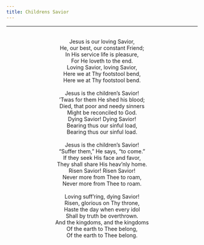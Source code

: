 ```yaml
---
title: Childrens Savior
---
```


---
<center>
<br/>
Jesus is our loving Savior,<br/>
He, our best, our constant Friend;<br/>
In His service life is pleasure,<br/>
For He loveth to the end.<br/>
Loving Savior, loving Savior,<br/>
Here we at Thy footstool bend,<br/>
Here we at Thy footstool bend.<br/>
<br/>
Jesus is the children’s Savior!<br/>
’Twas for them He shed his blood;<br/>
Died, that poor and needy sinners<br/>
Might be reconciled to God.<br/>
Dying Savior! Dying Savior!<br/>
Bearing thus our sinful load,<br/>
Bearing thus our sinful load.<br/>
<br/>
Jesus is the children’s Savior!<br/>
“Suffer them,” He says, “to come.”<br/>
If they seek His face and favor,<br/>
They shall share His heav’nly home.<br/>
Risen Savior! Risen Savior!<br/>
Never more from Thee to roam,<br/>
Never more from Thee to roam.<br/>
<br/>
Loving suff’ring, dying Savior!<br/>
Risen, glorious on Thy throne,<br/>
Haste the day when every idol<br/>
Shall by truth be overthrown.<br/>
And the kingdoms, and the kingdoms<br/>
Of the earth to Thee belong,<br/>
Of the earth to Thee belong.<br/>

</center>